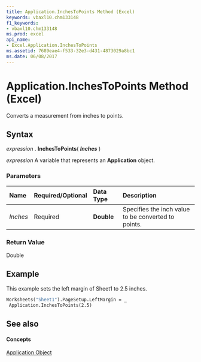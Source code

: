 ```yaml
---
title: Application.InchesToPoints Method (Excel)
keywords: vbaxl10.chm133148
f1_keywords:
- vbaxl10.chm133148
ms.prod: excel
api_name:
- Excel.Application.InchesToPoints
ms.assetid: 7689eae4-f533-32e3-d431-4873029a8bc1
ms.date: 06/08/2017
---
```



# Application.InchesToPoints Method (Excel)

Converts a measurement from inches to points.


## Syntax

 _expression_ . **InchesToPoints**( **_Inches_** )

 _expression_ A variable that represents an **Application** object.


### Parameters



|**Name**|**Required/Optional**|**Data Type**|**Description**|
|:-----|:-----|:-----|:-----|
| _Inches_|Required| **Double**|Specifies the inch value to be converted to points.|

### Return Value

Double


## Example

This example sets the left margin of Sheet1 to 2.5 inches.


```vb
Worksheets("Sheet1").PageSetup.LeftMargin = _ 
 Application.InchesToPoints(2.5)
```


## See also


#### Concepts


[Application Object](application-object-excel.md)

